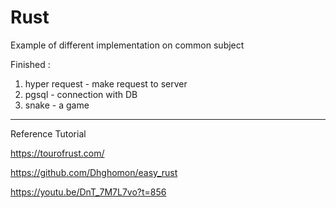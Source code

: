 # Rust 

Example of different implementation on common subject

Finished :

1. hyper request - make request to server
2. pgsql - connection with DB
3. snake - a game

---

Reference Tutorial

https://tourofrust.com/

https://github.com/Dhghomon/easy_rust

https://youtu.be/DnT_7M7L7vo?t=856
